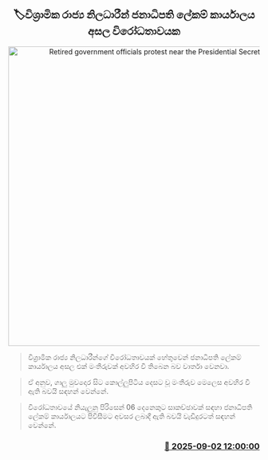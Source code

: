 <p align='center'><b><h2 align='center' title='Retired government officials protest near the Presidential Secretariat'>🏷විශ්‍රාමික රාජ්‍ය නිලධාරීන් ජනාධිපති ලේකම් කාර්යාලය අසල විරෝධතාවයක</h2></b></p>
<p align='center'><img src='https://helakuru.sgp1.cdn.digitaloceanspaces.com/esana/images/lib/pmd-office-ilo.jpg' width='600' alt='Retired government officials protest near the Presidential Secretariat'></p>

> විශ්‍රාමික රාජ්‍ය නිලධාරීන්ගේ විරෝධතාවයක් හේතුවෙන් ජනාධිපති ලේකම් කාර්යාලය අසල එක් මංතීරුවක් අවහිර වී තිබෙන බව වාර්තා වෙනවා.

> ඒ අනුව, ගාලු මුවදොර සිට කොල්ලුපිටිය දෙසට වූ මංතීරුව මෙලෙස අවහිර වී ඇති බවයි සඳහන් වෙන්නේ.

> විරෝධතාවයේ නියැලුනු පිරිසෙන් 06 දෙනෙකුට සාකච්ඡාවක් සඳහා ජනාධිපති ලේකම් කාර්යාලයට පිවිසීමට අවසර ලබාදී ඇති බවයි වැඩිදුරටත් සඳහන් වෙන්නේ.



<h3 align='right'><a href='https://www.helakuru.lk/esana/p/113266/'>📅 2025-09-02 12:00:00</a></h3>
